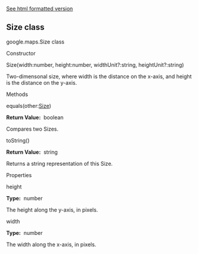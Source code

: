 [See html formatted version](https://huasofoundries.github.io/google-maps-documentation/Size.html)


Size class
----------

google.maps.Size class

Constructor

Size(width:number, height:number, widthUnit?:string, heightUnit?:string)

Two-dimensonal size, where width is the distance on the x-axis, and height is the distance on the y-axis.

Methods

equals(other:[Size](https://github.com/amenadiel/google-maps-documentation/blob/master/docs/Size.md))

**Return Value:**  boolean

Compares two Sizes.

toString()

**Return Value:**  string

Returns a string representation of this Size.

Properties

height

**Type:**  number

The height along the y-axis, in pixels.

width

**Type:**  number

The width along the x-axis, in pixels.